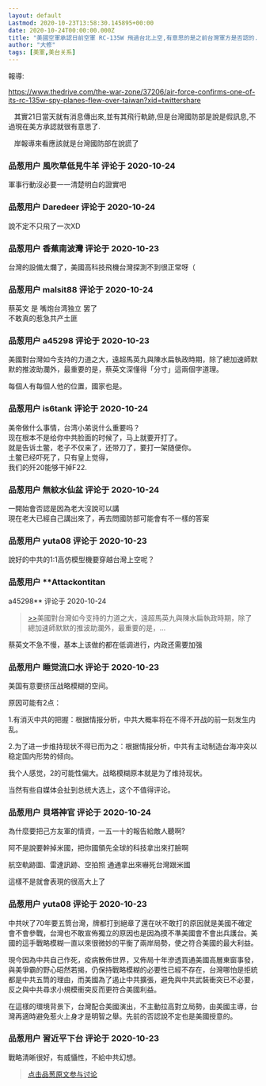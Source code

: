 ```yaml
---
layout: default
Lastmod: 2020-10-23T13:58:30.145895+00:00
date: 2020-10-24T00:00:00.000Z
title: "美國空軍承認日前空軍 RC-135W 飛過台北上空,有意思的是之前台灣軍方是否認的."
author: "大修"
tags: [美軍,美台关系]
---
```


報導:  
  
https://www.thedrive.com/the-war-zone/37206/air-force-confirms-one-of-its-rc-135w-spy-planes-flew-over-taiwan?xid=twittershare  
  
  
   其實21日當天就有消息傳出來,並有其飛行軌跡,但是台灣國防部是說是假訊息,不過現在美方承認就很有意思了.  
  
   岸報導來看應該就是台灣國防部在說謊了

            
### 品葱用户 **風吹草低見牛羊** 评论于 2020-10-24
        
軍事行動沒必要一一清楚明白的證實吧
        


            
### 品葱用户 **Daredeer** 评论于 2020-10-24
        
說不定不只飛了一次XD
        


            
### 品葱用户 **香蕉南波灣** 评论于 2020-10-23
        
台灣的設備太爛了，美國高科技飛機台灣探測不到很正常呀（
        


            
### 品葱用户 **malsit88** 评论于 2020-10-24
        
蔡英文 是 嘴炮台湾独立 罢了  
不敢真的惹急共产土匪
        


            
### 品葱用户 **a45298** 评论于 2020-10-23
        
美國對台灣如今支持的力道之大，遠超馬英九與陳水扁執政時期，除了總加速師默默的推波助瀾外，最重要的是，蔡英文深懂得「分寸」這兩個字道理。  
  
每個人有每個人他的位置，國家也是。
        


            
### 品葱用户 **is6tank** 评论于 2020-10-24
        
美帝做什么事情，台湾小弟说什么重要吗？  
现在根本不是给你中共脸面的时候了，马上就要开打了。  
就是告诉土鳖，老子不仅来了，还带刀了，要打一架随便你。  
土鳖已经吓死了，只有皇上觉得，  
我们的歼20能够干掉F22.
        


            
### 品葱用户 **無紋水仙盆** 评论于 2020-10-24
        
一開始會否認是因為老大沒說可以講  
現在老大已經自己講出來了，再去問國防部可能會有不一樣的答案
        


            
### 品葱用户 **yuta08** 评论于 2020-10-23
        
說好的中共的1:1高仿模型機要穿越台灣上空呢？
        


            
### 品葱用户 **Attackontitan 
a45298** 评论于 2020-10-24
        
> [\>>]( "/article/item_id-523574#")美國對台灣如今支持的力道之大，遠超馬英九與陳水扁執政時期，除了總加速師默默的推波助瀾外，最重要的是，...

  
蔡英文不急不慢，基本上该做的都在低调进行，内政还需要加强
        


            
### 品葱用户 **睡觉流口水** 评论于 2020-10-23
        
美国有意要挤压战略模糊的空间。  
  
原因可能有2点：  
  
1.有消灭中共的把握：根据情报分析，中共大概率将在不得不开战的前一刻发生内乱。  
  
2.为了进一步维持现状不得已而为之：根据情报分析，中共有主动制造台海冲突以稳定国内形势的倾向。  
  
我个人感觉，2的可能性偏大。战略模糊原本就是为了维持现状。  
  
当然有些自媒体会扯到总统大选上，这个不值得评论。
        


            
### 品葱用户 **貝塔神官** 评论于 2020-10-24
        
為什麼要把己方友軍的情資，一五一十的報告給敵人聽啊?  
  
阿不是說要幹掉米國，把你國領先全球的科技拿出來打臉啊  
  
航空軌跡圖、雷達訊跡、空拍照 通通拿出來嚇死台灣跟米國  
  
這樣不是就會表現的很高大上了
        


            
### 品葱用户 **yuta08** 评论于 2020-10-23
        
中共吠了70年要五筒台灣，牌都打到絕章了還在吠不敢打的原因就是美國不確定會不會參戰，台灣也不敢宣佈獨立的原因也是因為摸不準美國會不會出兵護台。美國的這手戰略模糊一直以來很微妙的平衡了兩岸局勢，使之符合美國的最大利益。  
  
現今因為中共自己作死，疫病散佈世界，又佈局十年滲透買通美國高層東窗事發，與美爭霸的野心昭然若揭，仍保持戰略模糊的必要性已經不存在，台灣哪怕是拒統都是中共五筒的理由，而美國為了遏止中共擴張，避免與中共武裝衝突已不必要，反之與中共尋求小規模衝突反而更符合美國利益。  
  
在這樣的環境背景下，台灣配合美國演出，不主動拉高對立局勢，由美國主導，台灣再適時避免惹火上身才是明智之舉。先前的否認說不定也是美國授意的。
        


            
### 品葱用户 **習近平下台** 评论于 2020-10-23
        
戰略清晰很好，有威懾性，不給中共幻想。
        






> [点击品葱原文参与讨论](https://pincong.rocks/article/25428)

